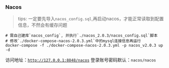 ### Nacos

> tips: 一定要先导入`nacos_config.sql`,再启动nacos，才能正常读取到配置信息，不然会有缓存问题

```shell
# 需自己建库`nacos_config`, 并执行`./nacos_2.0.3/nacos_config.sql`脚本
# 修改`./docker-compose-nacos-2.0.3.yml`中的mysql连接信息再运行
docker-compose -f ./docker-compose-nacos-2.0.3.yml -p nacos_v2.0.3 up -d
```

访问地址：[`http://127.0.0.1:8848/nacos`](http://127.0.0.1:8848/nacos)
登录账号密码默认：`nacos/nacos`